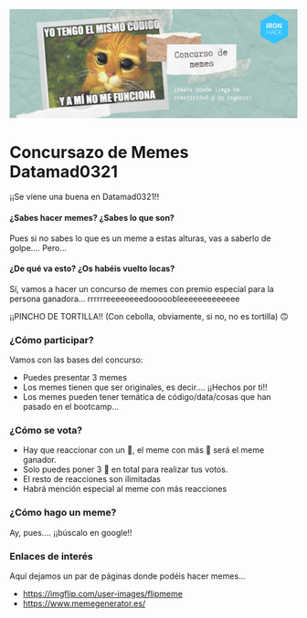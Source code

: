 ![portada](https://github.com/agalvezcorell/concurso_de_memes/blob/main/portada.jpeg)

# Concursazo de Memes Datamad0321

¡¡Se viene una buena en Datamad0321!!

#### ¿Sabes hacer memes? ¿Sabes lo que son?
Pues si no sabes lo que es un meme a estas alturas, vas a saberlo de golpe....
Pero...

#### ¿De qué va esto? ¿Os habéis vuelto locas?

Sí, vamos a hacer un concurso de memes con premio especial para la persona ganadora...
rrrrrreeeeeeeedooooobleeeeeeeeeeeee

¡¡PINCHO DE TORTILLA!! (Con cebolla, obviamente, si no, no es tortilla) 🙃

### ¿Cómo participar?
Vamos con las bases del concurso: 

- Puedes presentar 3 memes
- Los memes tienen que ser originales, es decir.... ¡¡Hechos por ti!!
- Los memes pueden tener temática de código/data/cosas que han pasado en el bootcamp...

### ¿Cómo se vota?

- Hay que reaccionar con un 🚀, el meme con más 🚀 será el meme ganador.
- Solo puedes poner 3 🚀 en total para realizar tus votos.
- El resto de reacciones son ilimitadas
- Habrá mención especial al meme con más reacciones

### ¿Cómo hago un meme?

Ay, pues.... ¡¡búscalo en google!!


### Enlaces de interés

Aquí dejamos un par de páginas donde podéis hacer memes...

- https://imgflip.com/user-images/flipmeme
- https://www.memegenerator.es/




